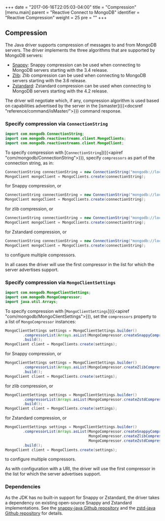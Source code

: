 +++
date = "2017-06-16T22:05:03-04:00"
title = "Compression"
[menu.main]
  parent = "Reactive Connect to MongoDB"
  identifier = "Reactive Compression"
  weight = 25
  pre = "<i class='fa'></i>"
+++

## Compression

The Java driver supports compression of messages to and from MongoDB servers.  The driver implements the three algorithms that are 
supported by MongoDB servers:

* [Snappy](https://google.github.io/snappy/): Snappy compression can be used when connecting to MongoDB servers starting with the 3.4 
release.
* [Zlib](https://zlib.net/): Zlib compression can be used when connecting to MongoDB servers starting with the 3.6 release.
* [Zstandard](https://github.com/facebook/zstd/): Zstandard compression can be used when connecting to MongoDB servers starting with the 4.2 release.

The driver will negotiate which, if any, compression algorithm is used based on capabilities advertised by the server in
the [ismaster]({{<docsref "reference/command/isMaster/">}}) command response. 

### Specify compression via `ConnectionString`

```java
import com.mongodb.ConnectionString;
import com.mongodb.reactivestreams.client.MongoClients;
import com.mongodb.reactivestreams.client.MongoClient;
```

To specify compression with [`ConnectionString`]({{<apiref "com/mongodb/ConnectionString">}}), specify `compressors` as part of the connection
string, as in:

```java
ConnectionString connectionString = new ConnectionString("mongodb://localhost/?compressors=snappy");
MongoClient mongoClient = MongoClients.create(connectionString);
```

for Snappy compression, or

```java
ConnectionString connectionString = new ConnectionString("mongodb://localhost/?compressors=zlib");
MongoClient mongoClient = MongoClients.create(connectionString);
```

for zlib compression, or 

```java
ConnectionString connectionString = new ConnectionString("mongodb://localhost/?compressors=zstd");
MongoClient mongoClient = MongoClients.create(connectionString);
```

for Zstandard compression, or 

```java
ConnectionString connectionString = new ConnectionString("mongodb://localhost/?compressors=snappy,zlib,zstd");
MongoClient mongoClient = MongoClients.create(connectionString);
```

to configure multiple compressors. 

In all cases the driver will use the first compressor in the list for which the server advertises support. 

### Specify compression via `MongoClientSettings`

```java
import com.mongodb.MongoClientSettings;
import com.mongodb.MongoCompressor;
import java.util.Arrays;
```

To specify compression with [`MongoClientSettings`]({{<apiref "com/mongodb/MongoClientSettings">}}), set the `compressors` property 
to a list of `MongoCompressor` instances:

```java
MongoClientSettings settings = MongoClientSettings.builder()
        .compressorList(Arrays.asList(MongoCompressor.createSnappyCompressor()))
        .build();
MongoClient client = MongoClients.create(settings);
```

for Snappy compression, or

```java
MongoClientSettings settings = MongoClientSettings.builder()
        .compressorList(Arrays.asList(MongoCompressor.createZlibCompressor()))
        .build();
MongoClient client = MongoClients.create(settings);
```

for zlib compression, or

```java
MongoClientSettings settings = MongoClientSettings.builder()
        .compressorList(Arrays.asList(MongoCompressor.createZstdCompressor()))
        .build();
MongoClient client = MongoClients.create(settings);
```

for Zstandard compression, or

```java
MongoClientSettings settings = MongoClientSettings.builder()
        .compressorList(Arrays.asList(MongoCompressor.createSnappyCompressor(),
                                      MongoCompressor.createZlibCompressor(),
                                      MongoCompressor.createZstdCompressor()))
        .build();
MongoClient client = MongoClients.create(settings);
```

to configure multiple compressors. 

As with configuration with a URI, the driver will use the first compressor in the list for which the server advertises support. 

### Dependencies

As the JDK has no built-in support for Snappy or Zstandard, the driver takes a dependency on existing open-source Snappy and Zstandard implementations.  See the
[snappy-java Github repository](https://github.com/xerial/snappy-java) and the
[zstd-java Github repository](https://github.com/luben/zstd-jni) for details.
 